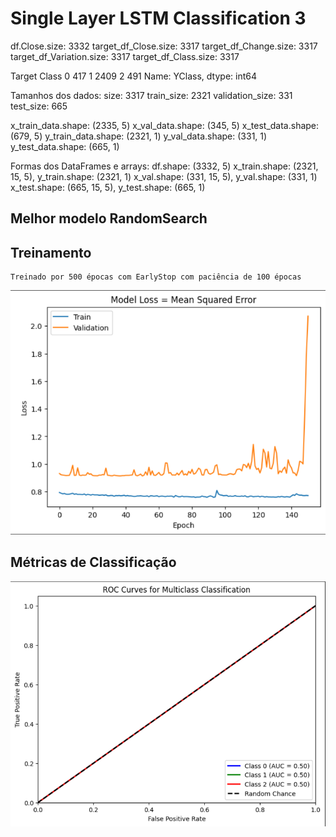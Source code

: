 # Single Layer LSTM Classification 3

df.Close.size: 3332
target_df_Close.size: 3317
target_df_Change.size: 3317
target_df_Variation.size: 3317
target_df_Class.size: 3317

Target Class
0     417
1    2409
2     491
Name: YClass, dtype: int64

Tamanhos dos dados:
size: 3317
train_size: 2321
validation_size: 331
test_size: 665

x_train_data.shape: (2335, 5)
x_val_data.shape: (345, 5)
x_test_data.shape: (679, 5)
y_train_data.shape: (2321, 1)
y_val_data.shape: (331, 1)
y_test_data.shape: (665, 1)

Formas dos DataFrames e arrays:
df.shape: (3332, 5)
x_train.shape: (2321, 15, 5), y_train.shape: (2321, 1)
x_val.shape: (331, 15, 5), y_val.shape: (331, 1)
x_test.shape: (665, 15, 5), y_test.shape: (665, 1)

## Melhor modelo RandomSearch



## Treinamento 
    Treinado por 500 épocas com EarlyStop com paciência de 100 épocas
![Alt text](./img/loss4.png)

## Métricas de Classificação


![Alt text](./img/auc4.png)